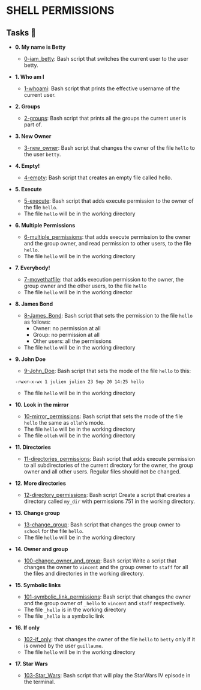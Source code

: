 # SHELL PERMISSIONS

## Tasks :page_with_curl:

* **0. My name is Betty**
  * [0-iam_betty](./0-iam_betty): Bash script that switches the current user to the user betty.

* **1. Who am I**
  * [1-whoami](./1-whoami): Bash script that prints the effective username of the current user.

* **2. Groups**
  * [2-groups](./2-groups): Bash script that prints all the groups the current user is part of.

* **3. New Owner**
  * [3-new_owner](./3-new_owner): Bash script that changes the owner of the file `hello` to the user `betty`.

* **4. Empty!**
  * [4-empty](./4-empty): Bash script that creates an empty file called hello.

* **5. Execute**
  * [5-execute](./5-execute): Bash script that adds execute permission to the owner of the file `hello`.
  * The file `hello` will be in the working directory

* **6. Multiple Permissions**
  * [6-multiple_permissions](./6-multiple_permissions): that adds execute permission to the owner and the group owner, and read permission to other users, to the file `hello`.
  * The file `hello` will be in the working directory

* **7. Everybody!**
  * [7-movethatfile](./7-movethatfile): that adds execution permission to the owner, the group owner and the other users, to the file `hello`
  * The file `hello` will be in the working director

* **8. James Bond**
  * [8-James_Bond](./8-James_Bond): Bash script that sets the permission to the file `hello` as follows:
    * Owner: no permission at all
    * Group: no permission at all
    * Other users: all the permissions
  * The file `hello` will be in the working directory 

* **9. John Doe**
  * [9-John_Doe](./9-John_Doe): Bash script that sets the mode of the file `hello` to this:
  ```
  -rwxr-x-wx 1 julien julien 23 Sep 20 14:25 hello
  ```
  * The file `hello` will be in the working directory

* **10. Look in the mirror**
  * [10-mirror_permissions](./10-mirror_permissions): Bash script that sets the mode of the file `hello` the same as `olleh`’s mode.
  * The file `hello` will be in the working directory
  * The file `olleh` will be in the working directory

* **11. Directories**
  * [11-directories_permissions](./11-directories_permissions): Bash script that adds execute permission to all subdirectories of the current directory for the owner, the group owner and all other users. Regular files should not be changed.

* **12. More directories**
  * [12-directory_permissions](./12-directory_permissions): Bash script Create a script that creates a directory called `my_dir` with permissions 751 in the working directory.

* **13. Change group**
  * [13-change_group](./13-change_group): Bash script that changes the group owner to `school` for the file `hello`.
  * The file `hello` will be in the working directory

* **14. Owner and group**
  * [100-change_owner_and_group](./100-change_owner_and_group): Bash script Write a script that changes the owner to `vincent` and the group owner to `staff` for all the files and directories in the working directory.

* **15. Symbolic links**
  * [101-symbolic_link_permissions](./101-symbolic_link_permissions): Bash script that changes the owner and the group owner of `_hello` to `vincent` and `staff` respectively.
  * The file `_hello` is in the working directory
  * The file `_hello` is a symbolic link

* **16. If only**
  * [102-if_only](./102-if_only): that changes the owner of the file `hello` to `betty` only if it is owned by the user `guillaume`.
  * The file `hello` will be in the working directory 

* **17. Star Wars**
  * [103-Star_Wars](./103-Star_Wars): Bash script that will play the StarWars IV episode in the terminal.
